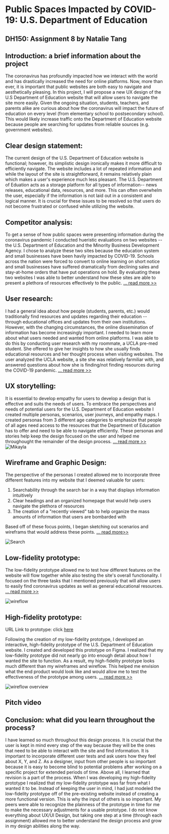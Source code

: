 # Public Spaces Impacted by COVID-19: U.S. Department of Education 
## DH150: Assignment 8 by Natalie Tang

## Introduction: a brief information about the project
The coronavirus has profoundly impacted how we interact with the world and has drastically increased the need for online platforms. Now, more than ever, it is important that public websites are both easy to navigate and aesthetically pleasing. In this project, I will propose a new UX design of the U.S Department of Education website that will allow users to navigate the site more easily. Given the ongoing situation, students, teachers, and parents alike are curious about how the coronavirus will impact the future of education on every level (from elementary school to postsecondary school). This would likely increase traffic onto the Department of Education website because people are searching for updates from reliable sources (e.g. government websites). 

## Clear design statement: 
The current design of the U.S. Department of Education website is functional; however, its simplistic design ironically makes it more difficult to efficiently navigate. The website includes a lot of repeated information and while the layout of the site is straightforward, it remains relatively plain which makes a user's experience much less pleasant. The U.S. Department of Eduation acts as a storage platform for all types of information-- news releases, educational data, resources, and more. This can often overwhelm the user, especially if the information is not laid out in a consistent and logical manner. It is crucial for these issues to be resolved so that users do not become frustrated or confused while utilizing the website.  

## Competitor analysis:
To get a sense of how public spaces were presenting information during the coronavirus pandemic I conducted hueristic evaluations on two websites -- the U.S. Department of Education and the Minority Business Development Agency. I chose to analyze these two sites because the education system and small businesses have been havily impacted by COVID-19. Schools across the nation were forced to convert to online learning on short notice and small businesses have suffered dramatically from declining sales and stay-at-home orders that have put operations on hold. By evaluating these two websites I was able to better understand how these sites are able to present a plethora of resources effectively to the public. [... read more >>](https://github.com/nataliejtang/DH150-Natalie-Tang/blob/master/Assignment-1.md)

## User research:
I had a general idea about how people (students, parents, etc.) would traditionally find resources and updates regarding their education -- through educational offices and updates from their own institutions. However, with the changing circumstances, the online dissemination of information has become increasingly important. I needed to learn more about what users needed and wanted from online platforms. I was able to do this by conducting user research with my roommate, a UCLA pre-med student. She offered to give her insights to how she usually finds educational resources and her thought process when visiting websites. The user analyzed the UCLA website, a site she was relatively farmiliar with, and answered questions about how she is finding/not finding resources during the COVID-19 pandemic. [... read more >>](https://github.com/nataliejtang/DH150-Natalie-Tang/blob/master/Assignment-4.md)

## UX storytelling:
It is essential to develop empathy for users to develop a design that is effective and suits the needs of users. To embrace the perspectives and needs of potential users for the U.S. Department of Education website I created multiple personas, scenarios, user journeys, and empathy maps. I created personas from 3 different age categories to emphasize that people of all ages need access to the resources that the Department of Education has to offer and need to be able to navigate efficiently. These personas and stories help keep the design focused on the user and helped me throughought the remainder of the design process. [... read more >>](https://github.com/nataliejtang/DH150-Natalie-Tang/blob/master/Assignment-5.md)
 ![Mikayla](P2.png)
 
## Wireframe and Graphic Design:
The perspective of the personas I created allowed me to incorporate three different features into my website that I deemed valuable for users:

1. Searchability through the search bar in a way that displays information intuitively
2. Clear headings and an organized homepage that would help users navigate the plethora of resources
3. The creation of a "recently viewed" tab to help organize the mass amounts of information that users are bombarded with

Based off of these focus points, I began sketching out scenarios and wireframs that would address these points. [... read more>>](https://github.com/nataliejtang/DH150-Natalie-Tang/blob/master/Assignment-6.md)

![Search](WF1.jpg)


## Low-fidelity prototype:
The low-fidelity prototype allowed me to test how different features on the website will flow together while also testing the site's overall functionality. I focused on the three tasks that I mentioned previously that will allow users to easily find coronavirus updates as well as general educational resources.  [... read more >>](https://github.com/nataliejtang/DH150-Natalie-Tang/blob/master/Assignment-6.md) 

![wireflow](FLOW1.jpg)

## High-fidelity prototype:

URL Link to prototype: click [here](https://www.figma.com/file/qliJts66TgP4FwwxNc6C2k/Redo?node-id=0%3A1)

Following the creation of my low-fidelity prototype, I developed an interactive, high-fidelity prototype of the U.S. Department of Education website. I created and developed this prototype on Figma. I realized that my low-fidelity prototype did not nearly go into enough detail about how I wanted the site to function. As a result, my high-fidelity prototype looks much different than my wireframes and wireflow. This helped me envision what the end product would look like and would allow me to test the effectiveness of the prototype among users. [... read more >>](https://github.com/nataliejtang/DH150-Natalie-Tang/blob/master/Assignment-7.md) 

![wireflow overview](overview.png) 

## Pitch video 

## Conclusion: what did you learn throughout the process?
I have learned so much throughout this design process. It is crucial that the user is kept in mind every step of the way because they will be the ones that need to be able to interact with the site and find information. It is important to incorporate different user tests and ask users how they feel about X, Y, and Z. As a designer, input from other people is so important because it is easy to become blind to potential problems after working on a specific project for extended periods of time. Above all, I learned that revision is a part of the process. When I was developing my high-fidelity prototype I realized that my low-fidelity prototype was far from what I wanted it to be. Instead of keeping the user in mind, I had just modeled the low-fidelity prototype off of the pre-existing website instead of creating a more functional version. This is why the input of others is so important. My peers were able to recognize the plainness of the prototype in time for me to make the necessary adjustments for a usable prototype. I do not know everything about UX/UI Design, but taking one step at a time (through each assignment) allowed me to better understand the design process and grow in my design abilities along the way.
